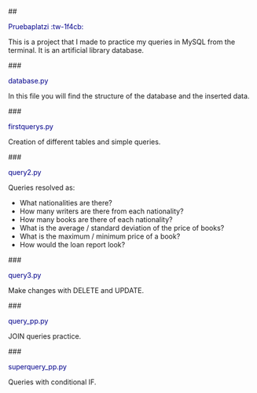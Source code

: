 ##<p style='color:darkblue'> Pruebaplatzi :tw-1f4cb: </p>
This is a project that I made to practice my queries in MySQL from the terminal.
It is an artificial library database.

###<p style='color:darkblue'>database.py</p>
In this file you will find the structure of the database and the inserted data.

###<p style='color:darkblue'>firstquerys.py</p>
Creation of different tables and simple queries.

###<p style='color:darkblue'>query2.py</p>
Queries resolved as:
- What nationalities are there?
- How many writers are there from each nationality?
- How many books are there of each nationality?
- What is the average / standard deviation of the price of books?
- What is the maximum / minimum price of a book?
- How would the loan report look?

###<p style='color:darkblue'>query3.py</p>
Make changes with DELETE and UPDATE.

###<p style='color:darkblue'>query_pp.py</p>
JOIN queries practice.

###<p style='color:darkblue'>superquery_pp.py</p>
Queries with conditional IF.
